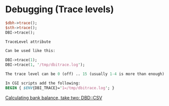 # Debugging (Trace levels)

```perl
$dbh->trace();
$sth->trace();
DBI->trace();

TraceLevel attribute

Can be used like this:

DBI->trace(1);
DBI->trace(1, '/tmp/dbitrace.log');

The trace level can be 0 (off) .. 15 (usually 1-4 is more than enough)

In CGI scripts add the following:
BEGIN { $ENV{DBI_TRACE}='1=/tmp/dbitrace.log'; }
```

[Calculating bank balance, take two: DBD::CSV](https://perlmaven.com/calculate-bank-balance-take-two-dbd-csv)


